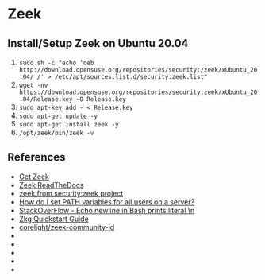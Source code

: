 # Zeek

## Install/Setup Zeek on Ubuntu 20.04
1. `sudo sh -c "echo 'deb http://download.opensuse.org/repositories/security:/zeek/xUbuntu_20.04/ /' > /etc/apt/sources.list.d/security:zeek.list"`
1. `wget -nv https://download.opensuse.org/repositories/security:zeek/xUbuntu_20.04/Release.key -O Release.key`
1. `sudo apt-key add - < Release.key`
1. `sudo apt-get update -y`
1. `sudo apt-get install zeek -y`
1. `/opt/zeek/bin/zeek -v`


## References
* [Get Zeek](https://zeek.org/get-zeek/)
* [Zeek ReadTheDocs](https://docs.zeek.org/en/current/quickstart/)
* [zeek from security:zeek project](https://software.opensuse.org//download.html?project=security%3Azeek&package=zeek)
* [How do I set PATH variables for all users on a server?](https://askubuntu.com/questions/24937/how-do-i-set-path-variables-for-all-users-on-a-server)
* [StackOverFlow - Echo newline in Bash prints literal \n](https://stackoverflow.com/questions/8467424/echo-newline-in-bash-prints-literal-n)
* [Zkg Quickstart Guide](https://docs.zeek.org/projects/package-manager/en/stable/quickstart.html#installation)
* [corelight/zeek-community-id](https://github.com/corelight/zeek-community-id)
* []()
* []()
* []()
* []()
* []()